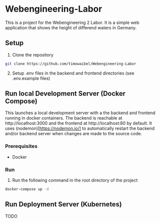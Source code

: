 # Webengineering-Labor

This is a project for the Webengineering 2 Labor. It is a simple web application that shows the height of differend waters in Germany.

## Setup

1. Clone the repository

```bash	
git clone https://github.com/timowaibel/Webengineering-Labor
```

2. Setup .env files in the backend and frontend directories (see .env.example files)

## Run local Development Server (Docker Compose)

This launches a local development server with a the backend and frontend running in docker containers. The backend is reachable at http://localhost:3000 and the frontend at http://localhost:80 by default. It uses (nodemon)[https://nodemon.io/] to automatically restart the backend and/or backend server when changes are made to the source code.

### Prerequisites

- Docker

### Run

1. Run the following command in the root directory of the project

```bash
docker-compose up -d
```

## Run Deployment Server (Kubernetes)

TODO